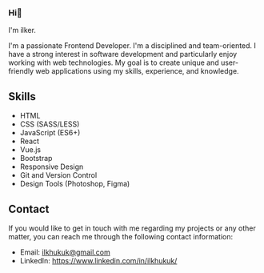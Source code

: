 ### Hi👋
I'm ilker.

I'm a passionate Frontend Developer. I'm a disciplined and team-oriented. I have a strong interest in software development and particularly enjoy working with web technologies. My goal is to create unique and user-friendly web applications using my skills, experience, and knowledge.

## Skills

- HTML
- CSS (SASS/LESS)
- JavaScript (ES6+)
- React
- Vue.js
- Bootstrap
- Responsive Design
- Git and Version Control
- Design Tools (Photoshop, Figma)

## Contact

If you would like to get in touch with me regarding my projects or any other matter, you can reach me through the following contact information:

- Email: ilkhukuk@gmail.com
- LinkedIn: https://www.linkedin.com/in/ilkhukuk/

